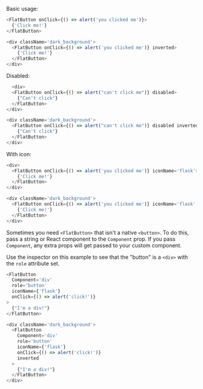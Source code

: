 Basic usage:

```js
<FlatButton onClick={() => alert('you clicked me')}>
  {'Click me!'}
</FlatButton>
```
```js
<div className='dark_background'>
  <FlatButton onClick={() => alert('you clicked me')} inverted>
    {'Click me!'}
  </FlatButton>
</div>
```

Disabled:

```js
  <div>
  <FlatButton onClick={() => alert("can't click me")} disabled>
    {"Can't click"}
  </FlatButton>
</div>
```
```js
<div className='dark_background'>
  <FlatButton onClick={() => alert("can't click me")} disabled inverted>
    {"Can't click"}
  </FlatButton>
</div>
```

With icon:

```js
<div>
  <FlatButton onClick={() => alert('you clicked me')} iconName='flask'>
    {'Click me!'}
  </FlatButton>
</div>
```
```js
<div className='dark_background'>
  <FlatButton onClick={() => alert('you clicked me')} iconName='flask' inverted>
    {'Click me!'}
  </FlatButton>
</div>
```

Sometimes you need `<FlatButton>` that isn't a native `<button>`. To do this, pass a string or React component to the `Component` prop. If you pass `Component`, any extra props will get passed to your custom component.

Use the inspector on this example to see that the "button" is a `<div>` with the `role` attribute set.

```js
<FlatButton
  Component='div'
  role='button'
  iconName={'flask'}
  onClick={() => alert('click!')}
>
  {"I'm a div!"}
</FlatButton>
```
```js
<div className='dark_background'>
  <FlatButton
    Component='div'
    role='button'
    iconName={'flask'}
    onClick={() => alert('click!')}
    inverted
  >
    {"I'm a div!"}
  </FlatButton>
</div>
```

